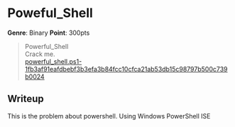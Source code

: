 # Poweful_Shell
__Genre__: Binary
__Point__: 300pts

> Powerful_Shell  
> Crack me.  
> [powerful_shell.ps1-1fb3af91eafdbebf3b3efa3b84fcc10cfca21ab53db15c98797b500c739b0024](https://files-quals.seccon.jp/powerful_shell.ps1-1fb3af91eafdbebf3b3efa3b84fcc10cfca21ab53db15c98797b500c739b0024)

## Writeup
This is the problem about powershell.
Using Windows PowerShell ISE